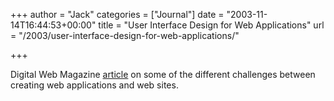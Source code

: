 +++
author = "Jack"
categories = ["Journal"]
date = "2003-11-14T16:44:53+00:00"
title = "User Interface Design for Web Applications"
url = "/2003/user-interface-design-for-web-applications/"

+++

Digital Web Magazine [article][1] on some of the different challenges between creating web applications and web sites.

 [1]: http://web.archive.org/web/20080516122000/http://www.digital-web.com/features/feature_2003-11.shtml "Digital Web Magazine - Features: Web design and integrated marketing"